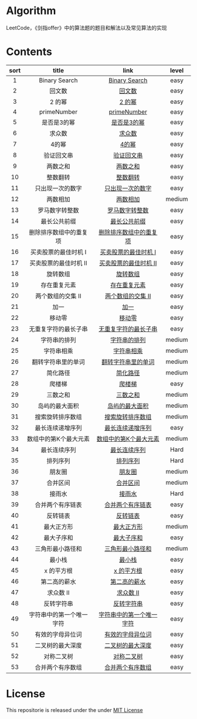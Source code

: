 # Algorithm
LeetCode，《剑指offer》中的算法题的题目和解法以及常见算法的实现

# Contents

| sort | title | link | level |
|:-------:|:-------:|:-------:|:-------:|
|1| Binary Search | [Binary Search](https://github.com/liuzhongning/Algorithm/blob/master/001%20Binary%20Search.md) | easy |
|2| 回文数 | [回文数](https://github.com/liuzhongning/Algorithm/blob/master/002%20回文数.md) | easy |
|3| 2 的幂 | [2 的幂](https://github.com/liuzhongning/Algorithm/blob/master/003%202%20的幂.md) | easy |
|4| primeNumber | [primeNumber](https://github.com/liuzhongning/Algorithm/blob/master/004%20primeNumber.md) | easy |
|5| 是否是3的幂 | [是否是3的幂](https://github.com/liuzhongning/Algorithm/blob/master/005%20是否是3的幂.md) | easy |
|6| 求众数 | [求众数](https://github.com/liuzhongning/Algorithm/blob/master/006%20求众数.md) | easy |
|7| 4的幂 | [4的幂](https://github.com/liuzhongning/Algorithm/blob/master/007%204的幂.md) | easy |
|8| 验证回文串 | [验证回文串](https://github.com/liuzhongning/Algorithm/blob/master/008%20验证回文串.md) | easy |
|9| 两数之和 | [两数之和](https://github.com/liuzhongning/Algorithm/blob/master/009%20两数之和.md) | easy |
|10| 整数翻转 | [整数翻转](https://github.com/liuzhongning/Algorithm/blob/master/010%20整数翻转.md) | easy |
|11| 只出现一次的数字 | [只出现一次的数字](https://github.com/liuzhongning/Algorithm/blob/master/011%20只出现一次的数字.md) | easy |
|12| 两数相加 | [两数相加](https://github.com/liuzhongning/Algorithm/blob/master/012%20两数相加.md) | medium |
|13| 罗马数字转整数 | [罗马数字转整数](https://github.com/liuzhongning/Algorithm/blob/master/013%20罗马数字转整数.md) | easy |
|14| 最长公共前缀 | [最长公共前缀](https://github.com/liuzhongning/Algorithm/blob/master/014%20最长公共前缀.md) | easy |
|15| 删除排序数组中的重复项 | [删除排序数组中的重复项](https://github.com/liuzhongning/Algorithm/blob/master/015%20删除排序数组中的重复项.md) | easy |
|16| 买卖股票的最佳时机 I | [买卖股票的最佳时机 I](https://github.com/liuzhongning/Algorithm/blob/master/016%20买卖股票的最佳时机%20I.md) | easy |
|17| 买卖股票的最佳时机 II | [买卖股票的最佳时机 II](https://github.com/liuzhongning/Algorithm/blob/master/017%20买卖股票的最佳时机%20II.md) | easy |
|18| 旋转数组 | [旋转数组](https://github.com/liuzhongning/Algorithm/blob/master/018%20旋转数组.md) | easy |
|19| 存在重复元素 | [存在重复元素](https://github.com/liuzhongning/Algorithm/blob/master/019%20存在重复元素.md) | easy |
|20| 两个数组的交集 II | [两个数组的交集 II](https://github.com/liuzhongning/Algorithm/blob/master/020%20两个数组的交集%20II.md) | easy |
|21| 加一 | [加一](https://github.com/liuzhongning/Algorithm/blob/master/021%20加一.md) | easy |
|22| 移动零| [移动零](https://github.com/liuzhongning/Algorithm/blob/master/022%20移动零.md) | easy |
|23| 无重复字符的最长子串 | [无重复字符的最长子串](https://github.com/liuzhongning/Algorithm/blob/master/023%20无重复字符的最长子串.md) | easy |
|24| 字符串的排列 | [字符串的排列](https://github.com/liuzhongning/Algorithm/blob/master/024%20字符串的排列.md) | medium |
|25| 字符串相乘 | [字符串相乘](https://github.com/liuzhongning/Algorithm/blob/master/025%20字符串相乘.md) | medium |
|26| 翻转字符串里的单词 | [翻转字符串里的单词](https://github.com/liuzhongning/Algorithm/blob/master/026%20翻转字符串里的单词.md) | medium |
|27| 简化路径 | [简化路径](https://github.com/liuzhongning/Algorithm/blob/master/027%20简化路径.md) | medium |
|28| 爬楼梯 | [爬楼梯](https://github.com/liuzhongning/Algorithm/blob/master/028%20爬楼梯.md) | easy |
|29| 三数之和 | [三数之和](https://github.com/liuzhongning/Algorithm/blob/master/029%20三数之和.md) | medium |
|30| 岛屿的最大面积 | [岛屿的最大面积](https://github.com/liuzhongning/Algorithm/blob/master/030%20岛屿的最大面积.md) | medium |
|31| 搜索旋转排序数组 | [搜索旋转排序数组](https://github.com/liuzhongning/Algorithm/blob/master/031%20搜索旋转排序数组.md) | medium |
|32| 最长连续递增序列 | [最长连续递增序列](https://github.com/liuzhongning/Algorithm/blob/master/032%20最长连续递增序列.md) | easy |
|33| 数组中的第K个最大元素 | [数组中的第K个最大元素](https://github.com/liuzhongning/Algorithm/blob/master/033%20数组中的第K个最大元素.md) | medium |
|34| 最长连续序列 | [最长连续序列](https://github.com/liuzhongning/Algorithm/blob/master/034%20最长连续序列.md) | Hard |
|35| 排列序列 | [排列序列](https://github.com/liuzhongning/Algorithm/blob/master/035%20排列序列.md) | Hard |
|36| 朋友圈 | [朋友圈](https://github.com/liuzhongning/Algorithm/blob/master/036%20朋友圈.md) | medium |
|37| 合并区间 | [合并区间](https://github.com/liuzhongning/Algorithm/blob/master/037%20合并区间.md) | medium |
|38| 接雨水 | [接雨水](https://github.com/liuzhongning/Algorithm/blob/master/038%20接雨水.md) | Hard |
|39| 合并两个有序链表 | [合并两个有序链表](https://github.com/liuzhongning/Algorithm/blob/master/039%20合并两个有序链表.md) | easy |
|40| 反转链表 | [反转链表](https://github.com/liuzhongning/Algorithm/blob/master/040%20反转链表.md) | easy |
|41| 最大正方形 | [最大正方形](https://github.com/liuzhongning/Algorithm/blob/master/041%20最大正方形.md) | medium |
|42| 最大子序和 | [最大子序和](https://github.com/liuzhongning/Algorithm/blob/master/042%20最大子序和.md) | easy |
|43| 三角形最小路径和 | [三角形最小路径和](https://github.com/liuzhongning/Algorithm/blob/master/043%20三角形最小路径和.md) | medium |
|44| 最小栈 | [最小栈](https://github.com/liuzhongning/Algorithm/blob/master/044%20最小栈.md) | easy |
|45| x 的平方根 | [x 的平方根](https://github.com/liuzhongning/Algorithm/blob/master/045%20x%20的平方根.md) | easy |
|46| 第二高的薪水 | [第二高的薪水](https://github.com/liuzhongning/Algorithm/blob/master/046%20第二高的薪水.md) | easy |
|47| 求众数 II | [求众数 II](https://github.com/liuzhongning/Algorithm/blob/master/047%20求众数%20II.md) | easy |
|48| 反转字符串 | [反转字符串](https://github.com/liuzhongning/Algorithm/blob/master/048%20反转字符串.md) | easy |
|49| 字符串中的第一个唯一字符 | [字符串中的第一个唯一字符](https://github.com/liuzhongning/Algorithm/blob/master/049%20字符串中的第一个唯一字符.md) | easy |
|50| 有效的字母异位词 | [有效的字母异位词](https://github.com/liuzhongning/Algorithm/blob/master/050%20有效的字母异位词.md) | easy |
|51| 二叉树的最大深度 | [二叉树的最大深度](https://github.com/liuzhongning/Algorithm/blob/master/051%20二叉树的最大深度.md) | easy |
|52| 对称二叉树 | [对称二叉树](https://github.com/liuzhongning/Algorithm/blob/master/052%20对称二叉树.md) | easy |
|53| 合并两个有序数组 | [合并两个有序数组](https://github.com/liuzhongning/Algorithm/blob/master/053%20合并两个有序数组.md) | easy |




# License

This repositorie is released under the under [MIT License](https://github.com/liuzhongning/Algorithm/blob/master/LICENSE)
